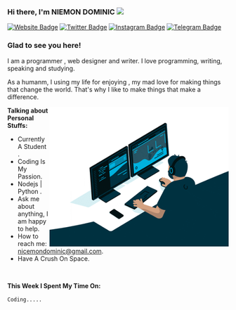 ### Hi there, I'm NIEMON DOMINIC</a> <img src="https://media.giphy.com/media/hvRJCLFzcasrR4ia7z/giphy.gif" width="25px">


[![Website Badge](https://img.shields.io/badge/Website-3b5998?style=flat-square&logo=google-chrome&logoColor=white)](https://cyanogen2004.github.io/personal/)
[![Twitter Badge](https://img.shields.io/badge/-Twitter-00acee?style=flat-square&logo=Twitter&logoColor=white)](https://twitter.com/dominic_nicemon)
[![Instagram Badge](https://img.shields.io/badge/-Instagram-e4405f?style=flat-square&logo=Instagram&logoColor=white)](https://www.instagram.com/nicemon_dominic/)
[![Telegram Badge](https://img.shields.io/badge/-Telegram-0088cc?style=flat-square&logo=Telegram&logoColor=white)](https://t.me/nicemondominic)

### Glad to see you here! 

I am a programmer , web designer and writer. I love programming, writing, speaking and studying.

As a humanm, I using my life for enjoying  , my mad love for making things that change the world. That's why I like to make things that make a difference.

<img align="right" alt="GIF" src="/coding.gif?raw=true" width="408" height="318" />
  

**Talking about Personal Stuffs:**

- Currently A Student .
- Coding Is My Passion.
- Nodejs | Python .
- Ask me about anything, I am happy to help.
- How to reach me: nicemondominic@gmail.com.
- Have A Crush On Space.

</br>

**This Week I Spent My Time On:**
<!--START_SECTION:waka-->

```text
Coding.....
```

<!--END_SECTION:waka-->







